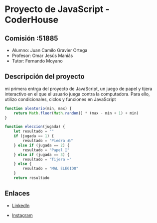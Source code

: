 

# Proyecto de JavaScript - CoderHouse

## Comisión :51885

- Alumno: Juan Camilo Gravier Ortega
- Profesor: Omar Jesús Maniás
- Tutor: Fernando Moyano

## Descripción del proyecto

mi primera entrga del proyecto de JavaScript, un juego de papel y tijera interactivo en el que el usuario juega contra la computadora. Para ello, utilizo condicionales, ciclos y funciones en JavaScript

```javascript
function aleatorio(min, max) {
    return Math.floor(Math.random() * (max - min + 1) + min)
}

function eleccion(jugada) {
    let resultado = ""
    if (jugada == 1) {
        resultado = "Piedra 🪨"
    } else if (jugada == 2) {
        resultado = "Papel 📃"
    } else if (jugada == 3) {
        resultado = "Tijera ✂️"
    } else {
        resultado = "MAL ELEGIDO"
    }
    return resultado
```

## Enlaces

- [LinkedIn](https://www.linkedin.com/in/JuanCamiloGravierOrtega/)

- [Instagram](https://www.instagram.com/juancamilogravier/?next=%2F)

